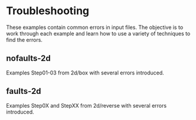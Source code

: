 # Troubleshooting

These examples contain common errors in input files. The objective is
to work through each example and learn how to use a variety of
techniques to find the errors.

## nofaults-2d

Examples Step01-03 from 2d/box with several errors introduced.

## faults-2d

Examples Step0X and StepXX from 2d/reverse with several errors
introduced.

